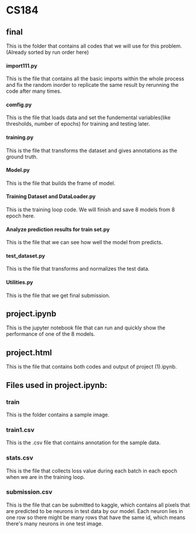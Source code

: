 # CS184
## final
This is the folder that contains all codes that we will use for this problem.(Already sorted by run order here)
#### import111.py
This is the file that contains all the basic imports within the whole process and fix the random inorder to replicate the same result by rerunning the code after many times.
#### comfig.py 
This is the file that loads data and set the fundemental variables(like thresholds, number of epochs) for training and testing later.
#### training.py
This is the file that transforms the dataset and gives annotations as the ground truth.
#### Model.py
This is the file that builds the frame of model.
#### Training Dataset and DataLoader.py
This is the training loop code. We will finish and save 8 models from 8 epoch here.
#### Analyze prediction results for train set.py 
This is the file that we can see how well the model from  predicts.
#### test_dataset.py
This is the file that transforms and normalizes the test data. 
#### Utilities.py 
This is the file that we get final submission.

## project.ipynb
This is the jupyter notebook file that can run and quickly show the performance of one of the 8 models.

## project.html
This is the file that contains both codes and output of project (1).ipynb.

## Files used in project.ipynb:

### train
This is the folder contains a sample image.
### train1.csv
This is the .csv file that contains annotation for the sample data.
### stats.csv
This is the file that collects loss value during each batch in each epoch when we are in the training loop.
### submission.csv
This is the file that can be submitted to kaggle, which contains all pixels that are predicted to be neurons in test data by our model. Each neuron lies in one row so there might be many rows that have the same id, which means there's many neurons in one test image.
